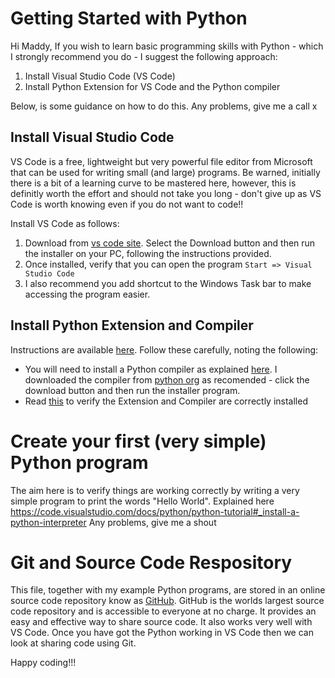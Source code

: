 
# Getting Started with Python

Hi Maddy, 
If you wish to learn basic programming skills with Python - which I strongly recommend you do - I suggest the following approach:
1. Install Visual Studio Code (VS Code)
2. Install Python Extension for VS Code and the Python compiler

Below, is some guidance on how to do this. 
Any problems, give me a call 
x

## Install Visual Studio Code

VS Code is a free, lightweight but very powerful file editor from Microsoft that can be used for writing small (and large) programs. 
Be warned, initially there is a bit of a learning curve to be mastered here, however, this is definitly worth the effort and should not take you long - don't give up as VS Code is worth knowing even if you do not want to code!!

Install VS Code as follows:
1. Download from [vs code site](https://code.visualstudio.com/docs#vscode). Select the Download button and then run the installer on your PC, following the instructions provided.
2. Once installed, verify that you can open the program `Start => Visual Studio Code`
3. I also recommend you add shortcut to the Windows Task bar to make accessing the program easier.

## Install Python Extension and Compiler

Instructions are available [here](https://code.visualstudio.com/docs/python/python-tutorial).
Follow these carefully, noting the following:
- You will need to install a Python compiler as explained [here](https://code.visualstudio.com/docs/python/python-tutorial#_install-a-python-interpreter). I downloaded the compiler from [python org](https://www.python.org/downloads/) as recomended - click the download button and then run the installer program.
- Read [this](https://code.visualstudio.com/docs/python/python-tutorial#_verify-the-python-installation) to verify the Extension and Compiler are correctly installed 

# Create your first (very simple) Python program
The aim here is to verify things are working correctly by writing a very simple program to print the words "Hello World". 
Explained here https://code.visualstudio.com/docs/python/python-tutorial#_install-a-python-interpreter
Any problems, give me a shout

# Git and Source Code Respository
This file, together with my example Python programs, are stored in an online source code repository know as [GitHub](https://github.com/).
GitHub is the worlds largest source code repository and is accessible to everyone at no charge. It provides an easy and effective way to share source code.
It also works very well with VS Code.
Once you have got the Python working in VS Code then we can look at sharing code using Git.

Happy coding!!!



